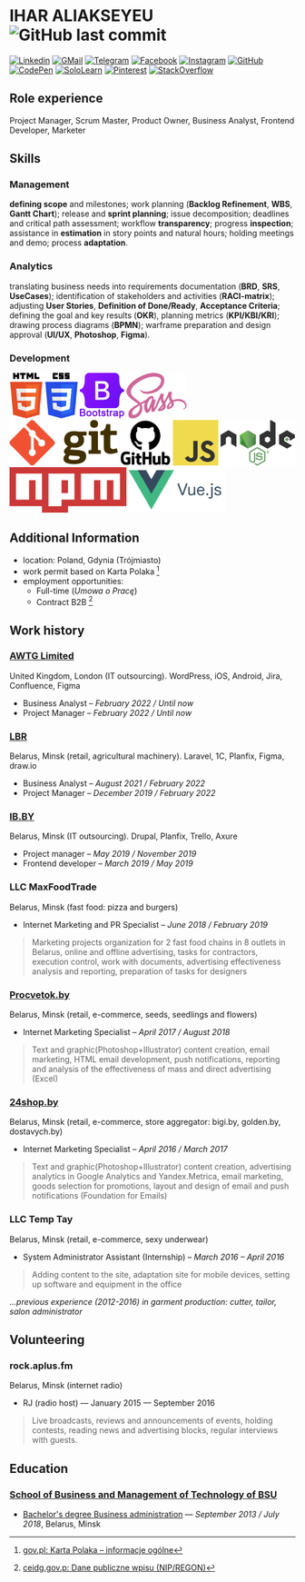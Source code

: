 # IHAR ALIAKSEYEU ![GitHub last commit](https://img.shields.io/github/last-commit/GarikGelios/CV?label=updated)

<!--- Badges 4 README.md Profile https://github.com/alexandresanlim/Badges4-README.md-Profile -->

[![Linkedin](https://img.shields.io/badge/LinkedIn-0077B5?style=for-the-badge&logo=linkedin&logoColor=white)](https://www.linkedin.com/in/garik-alexeev/)
[![GMail](https://img.shields.io/badge/Gmail-D14836?style=for-the-badge&logo=gmail&logoColor=white)](mailto:garikgelios@gmail.com)
[![Telegram](https://img.shields.io/badge/Telegram-2CA5E0?style=for-the-badge&logo=telegram&logoColor=white)](https://t.me/GeliosGaar)
[![Facebook](https://img.shields.io/badge/Facebook-1877F2?style=for-the-badge&logo=facebook&logoColor=white)](https://www.facebook.com/ihar.ali/)
[![Instagram](https://img.shields.io/badge/Instagram-E4405F?style=for-the-badge&logo=instagram&logoColor=white)](https://www.instagram.com/garikgelios/)
[![GitHub](https://img.shields.io/badge/GitHub-100000?style=for-the-badge&logo=github&logoColor=white)](https://github.com/GarikGelios)
[![CodePen](https://img.shields.io/badge/Codepen-000000?style=for-the-badge&logo=codepen&logoColor=white)](https://codepen.io/GarikGelios)
[![SoloLearn](https://img.shields.io/badge/-Sololearn-3a464b?style=for-the-badge&logo=Sololearn&logoColor=white)](https://www.sololearn.com/profile/2365878)
[![Pinterest](https://img.shields.io/badge/Pinterest-%23E60023.svg?&style=for-the-badge&logo=Pinterest&logoColor=white)](https://www.pinterest.com/garikalexeev/my-illustration/)
[![StackOverflow](https://img.shields.io/badge/Stack_Overflow-FE7A16?style=for-the-badge&logo=stack-overflow&logoColor=white)](https://stackoverflow.com/users/9293108/garik-gelios)

## Role experience

Project Manager, Scrum Master, Product Owner, Business Analyst, Frontend Developer, Marketer

## Skills

### Management

**defining scope** and milestones; work planning (**Backlog Refinement**, **WBS**, **Gantt Chart**); release and **sprint planning**; issue decomposition; deadlines and critical path assessment; workflow **transparency**; progress **inspection**; assistance in **estimation** in story points and natural hours; holding meetings and demo; process **adaptation**.

### Analytics

translating business needs into requirements documentation (**BRD**, **SRS**, **UseCases**); identification of stakeholders and activities (**RACI-matrix**); adjusting **User Stories**, **Definition of Done/Ready**, **Acceptance Criteria**; defining the goal and key results (**OKR**), planning metrics (**KPI/KBI/KRI**); drawing process diagrams (**BPMN**); warframe preparation and design approval (**UI/UX**, **Photoshop**, **Figma**).

### Development

<div>
<picture>
   <source media="(prefers-color-scheme: dark)" srcset="assets\img\HTML5-w.png">
   <source media="(prefers-color-scheme: light)" srcset="assets\img\HTML5.png">
<img height="80" alt="HTML5" src="assets\img\HTML5.png">
</picture>
<picture>
   <source media="(prefers-color-scheme: dark)" srcset="assets\img\CSS3-w.png">
   <source media="(prefers-color-scheme: light)" srcset="assets\img\CSS3.png">
<img height="80" alt="CSS3" src="assets\img\CSS3.png">
</picture>
<img height="80" alt="Bootstrap" src="assets\img\Bootstrap.png">
<img height="80" alt="Sass" src="assets\img\Sass.png">
<img height="80" alt="GIT" src="assets\img\Git.png">
<picture>
   <source media="(prefers-color-scheme: dark)" srcset="assets\img\GitHub-w.png">
   <source media="(prefers-color-scheme: light)" srcset="assets\img\GitHub.png">
   <img height="80" alt="GitHub" src="assets\img\GitHub.png">
</picture>
<img height="80" alt="JavaScript" src="assets\img\JavaScript.png">
<img height="80" alt="Node.JS" src="assets\img\NodeJS.png">
<img height="80" alt="NPM" src="assets\img\NPM.png">
<img height="80" alt="Vue.JS" src="assets\img\VueJS.png">
<div>

## Additional Information

- location: Poland, Gdynia (Trójmiasto)
- work permit based on Karta Polaka [^1]
- employment opportunities:
  - Full-time (_Umowa o Pracę_)
  - Contract B2B [^2]

[^1]: [gov.pl: Karta Polaka – informacje ogólne](https://www.gov.pl/web/bialorus/karta-polaka-informacje-ogolne)
[^2]: [ceidg.gov.p: Dane publiczne wpisu (NIP/REGON)](https://aplikacja.ceidg.gov.pl/ceidg/ceidg.public.ui/SearchDetails.aspx?Id=8abd62b0-7993-423a-8189-2ebadab64dac)

## Work history

### [AWTG Limited](https://awtg.co.uk/)

United Kingdom, London (IT outsourcing). WordPress, iOS, Android, Jira, Confluence, Figma

- Business Analyst – _February 2022 / Until now_
- Project Manager – _February 2022 / Until now_

### [LBR](https://www.lbr.ru/)

Belarus, Minsk (retail, agricultural machinery). Laravel, 1C, Planfix, Figma, draw.io

- Business Analyst – _August 2021 / February 2022_
- Project Manager – _December 2019 / February 2022_

### [IB.BY](https://ib.by/)

Belarus, Minsk (IT outsourcing). Drupal, Planfix, Trello, Axure

- Project manager – _May 2019 / November 2019_
- Frontend developer – _March 2019 / May 2019_

### LLC MaxFoodTrade

Belarus, Minsk (fast food: pizza and burgers)

- Internet Marketing and PR Specialist – _June 2018 / February 2019_

> Marketing projects оrganization for 2 fast food chains in 8 outlets in Belarus, online and offline advertising, tasks for contractors, execution control, work with documents, advertising effectiveness analysis and reporting, preparation of tasks for designers

### [Procvetok.by](https://procvetok.by/)

Belarus, Minsk (retail, e-commerce, seeds, seedlings and flowers)

- Internet Marketing Specialist – _April 2017 / August 2018_

> Text and graphic(Photoshop+Illustrator) content creation, email marketing, HTML email development, push notifications, reporting and analysis of the effectiveness of mass and direct advertising (Excel)

### [24shop.by](https://24shop.by/)

Belarus, Minsk (retail, e-commerce, store aggregator: bigi.by, golden.by, dostavych.by)

- Internet Marketing Specialist – _April 2016 / March 2017_

> Text and graphic(Photoshop+Illustrator) content creation, advertising analytics in Google Analytics and Yandex.Metrica, email marketing, goods selection for promotions, layout and design of email and push notifications (Foundation for Emails)

### LLC Temp Tay

Belarus, Minsk (retail, e-commerce, sexy underwear)

- System Administrator Assistant (Internship) – _March 2016 – April 2016_

> Adding content to the site, adaptation site for mobile devices, setting up software and equipment in the office

_...previous experience (2012-2016) in garment production: cutter, tailor, salon administrator_

## Volunteering

### rock.aplus.fm

Belarus, Minsk (internet radio)

- RJ (radio host) — January 2015 — September 2016

> Live broadcasts, reviews and announcements of events, holding contests, reading news and advertising blocks, regular interviews with guests.

## Education

### [School of Business and Management of Technology of BSU](https://sb.bsu.by/)

- [Bachelor's degree Business administration](https://bsu.by/structure/faculties/kafedry/kafedra-biznes-administrirovaniya-d/about) — _September 2013 / July 2018_, Belarus, Minsk
